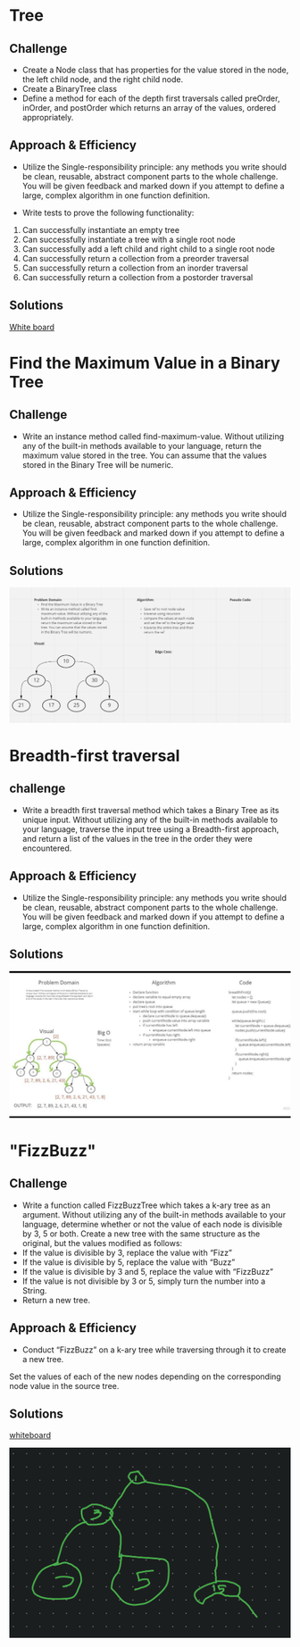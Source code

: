 # Tree

## Challenge

- Create a Node class that has properties for the value stored in the node, the left child node, and the right child node.
- Create a BinaryTree class
- Define a method for each of the depth first traversals called preOrder, inOrder, and postOrder which returns an array of the values, ordered appropriately.

## Approach & Efficiency

- Utilize the Single-responsibility principle: any methods you write should be clean, reusable, abstract component parts to the whole challenge. You will be given feedback and marked down if you attempt to define a large, complex algorithm in one function definition.

- Write tests to prove the following functionality:

1. Can successfully instantiate an empty tree
2. Can successfully instantiate a tree with a single root node
3. Can successfully add a left child and right child to a single root node
4. Can successfully return a collection from a preorder traversal
5. Can successfully return a collection from an inorder traversal
6. Can successfully return a collection from a postorder traversal

## Solutions

[White board](https://docs.google.com/spreadsheets/d/1eZn3SfuDaDNs_GlhOQlwv66sE4boWq5Tz__1wBkvrqg/edit?usp=sharing)

# Find the Maximum Value in a Binary Tree

## Challenge

- Write an instance method called find-maximum-value. Without utilizing any of the built-in methods available to your language, return the maximum value stored in the tree. You can assume that the values stored in the Binary Tree will be numeric.

## Approach & Efficiency

- Utilize the Single-responsibility principle: any methods you write should be clean, reusable, abstract component parts to the whole challenge. You will be given feedback and marked down if you attempt to define a large, complex algorithm in one function definition.

## Solutions

![White board](../../../assets/tmv.png)

# Breadth-first traversal

## challenge

- Write a breadth first traversal method which takes a Binary Tree as its unique input. Without utilizing any of the built-in methods available to your language, traverse the input tree using a Breadth-first approach, and return a list of the values in the tree in the order they were encountered.

## Approach & Efficiency

- Utilize the Single-responsibility principle: any methods you write should be clean, reusable, abstract component parts to the whole challenge. You will be given feedback and marked down if you attempt to define a large, complex algorithm in one function definition.

## Solutions

![White board](../../../assets/tbf.jpg)

# "FizzBuzz"

## Challenge

- Write a function called FizzBuzzTree which takes a k-ary tree as an argument.
  Without utilizing any of the built-in methods available to your language, determine whether or not the value of each node is divisible by 3, 5 or both. Create a new tree with the same structure as the original, but the values modified as follows:
- If the value is divisible by 3, replace the value with “Fizz”
- If the value is divisible by 5, replace the value with “Buzz”
- If the value is divisible by 3 and 5, replace the value with “FizzBuzz”
- If the value is not divisible by 3 or 5, simply turn the number into a String.
- Return a new tree.

## Approach & Efficiency

- Conduct “FizzBuzz” on a k-ary tree while traversing through it to create a new tree.

Set the values of each of the new nodes depending on the corresponding node value in the source tree.

## Solutions

[whiteboard](https://docs.google.com/spreadsheets/d/1aMNXYED-Lo8wBP_O3qaNhKKi9KpB6enF15NqhJPiJS4/edit?usp=sharing)

![UML](../../../assets/fizz.png)
